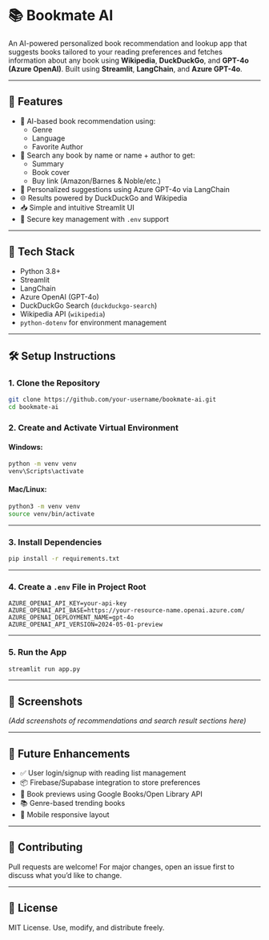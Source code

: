 # 📚 Bookmate AI

An AI-powered personalized book recommendation and lookup app that suggests books tailored to your reading preferences and fetches information about any book using **Wikipedia**, **DuckDuckGo**, and **GPT-4o (Azure OpenAI)**. Built using **Streamlit**, **LangChain**, and **Azure GPT-4o**.

---

## 🚀 Features

- 🧠 AI-based book recommendation using:
  - Genre
  - Language
  - Favorite Author
- 📖 Search any book by name or name + author to get:
  - Summary
  - Book cover
  - Buy link (Amazon/Barnes & Noble/etc.)
- 🎯 Personalized suggestions using Azure GPT-4o via LangChain
- 🌐 Results powered by DuckDuckGo and Wikipedia
- 📥 Simple and intuitive Streamlit UI
- 🔐 Secure key management with `.env` support

---

## 🧰 Tech Stack

- Python 3.8+
- Streamlit
- LangChain
- Azure OpenAI (GPT-4o)
- DuckDuckGo Search (`duckduckgo-search`)
- Wikipedia API (`wikipedia`)
- `python-dotenv` for environment management

---

## 🛠️ Setup Instructions

### 1. Clone the Repository
```bash
git clone https://github.com/your-username/bookmate-ai.git
cd bookmate-ai
```

### 2. Create and Activate Virtual Environment

#### Windows:
```bash
python -m venv venv
venv\Scripts\activate
```

#### Mac/Linux:
```bash
python3 -m venv venv
source venv/bin/activate
```

---

### 3. Install Dependencies
```bash
pip install -r requirements.txt
```

---

### 4. Create a `.env` File in Project Root

```dotenv
AZURE_OPENAI_API_KEY=your-api-key
AZURE_OPENAI_API_BASE=https://your-resource-name.openai.azure.com/
AZURE_OPENAI_DEPLOYMENT_NAME=gpt-4o
AZURE_OPENAI_API_VERSION=2024-05-01-preview
```

---

### 5. Run the App

```bash
streamlit run app.py
```

---

## 📌 Screenshots

*(Add screenshots of recommendations and search result sections here)*

---

## 🚧 Future Enhancements

- ✅ User login/signup with reading list management
- 📦 Firebase/Supabase integration to store preferences
- 📖 Book previews using Google Books/Open Library API
- 📚 Genre-based trending books
- 📱 Mobile responsive layout

---

## 🤝 Contributing

Pull requests are welcome! For major changes, open an issue first to discuss what you’d like to change.

---

## 📄 License

MIT License. Use, modify, and distribute freely.
